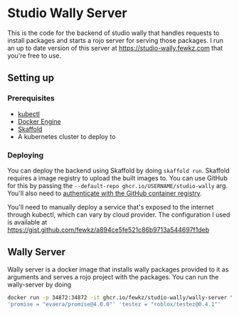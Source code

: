 # Studio Wally Server

This is the code for the backend of studio wally that handles requests to install packages and starts a rojo server for serving those packages. I run an up to date version of this server at https://studio-wally.fewkz.com that you're free to use.

## Setting up

### Prerequisites
- [kubectl](https://kubernetes.io/docs/tasks/tools/#kubectl/)
- [Docker Engine](https://docs.docker.com/engine/install/)
- [Skaffold](https://skaffold.dev/)
- A kubernetes cluster to deploy to

### Deploying

You can deploy the backend using Skaffold by doing `skaffold run`. Skaffold requires a image registry to upload the built images to. You can use GitHub for this by passing the `--default-repo ghcr.io/USERNAME/studio-wally` arg. You'll also need to [authenticate with the GitHub container registry](https://docs.github.com/en/packages/working-with-a-github-packages-registry/working-with-the-container-registry#authenticating-to-the-container-registry).

You'll need to manually deploy a service that's exposed to the internet through kubectl, which can vary by cloud provider. The configuration I used is available at https://gist.github.com/fewkz/a894ce5fe521c86b9713a544697f1deb

## Wally Server

Wally server is a docker image that installs wally packages provided to it as arguments and serves a rojo project with the packages.
You can run the wally-server by doing
```sh
docker run -p 34872:34872 -it ghcr.io/fewkz/studio-wally/wally-server \
'promise = "evaera/promise@4.0.0"' 'testez = "roblox/testez@0.4.1"'
```
